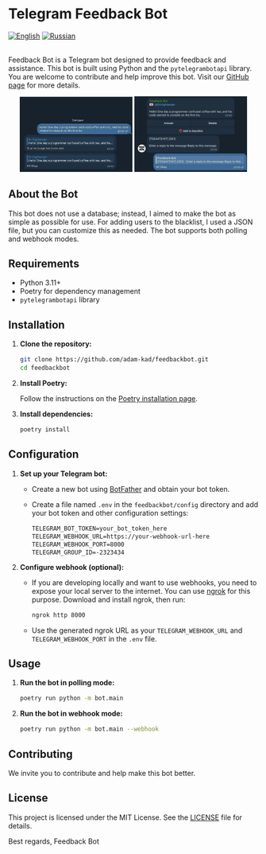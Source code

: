 # Telegram Feedback Bot

<div align="left">
    <a href="README.md"><img src="https://img.shields.io/badge/English-README.md-brightgreen" alt="English"></a>
    <a href="README_RU.md"><img src="https://img.shields.io/badge/Russian-README.ru.md-red" alt="Russian"></a>
</div><br>

Feedback Bot is a Telegram bot designed to provide feedback and assistance. This bot is built using Python and the `pytelegrambotapi` library. You are welcome to contribute and help improve this bot. Visit our [GitHub page](https://github.com/adam-kad/feedbackbot) for more details.

<div align="center">
    <img src="./images/user_chat_image.jpg" alt="User Chat Screenshot" width="45%" />
    <img src="./images/admin_chat_image.jpg" alt="Admin Chat Screenshot" width="45%" />
</div>


## About the Bot
This bot does not use a database; instead, I aimed to make the bot as simple as possible for use. For adding users to the blacklist, I used a JSON file, but you can customize this as needed. The bot supports both polling and webhook modes.

## Requirements
- Python 3.11+
- Poetry for dependency management
- `pytelegrambotapi` library

## Installation

1. **Clone the repository:**

    ```sh
    git clone https://github.com/adam-kad/feedbackbot.git
    cd feedbackbot
    ```

2. **Install Poetry:**

    Follow the instructions on the [Poetry installation page](https://python-poetry.org/docs/#installation).

3. **Install dependencies:**

    ```sh
    poetry install
    ```

## Configuration

1. **Set up your Telegram bot:**

    - Create a new bot using [BotFather](https://core.telegram.org/bots#botfather) and obtain your bot token.
    - Create a file named `.env` in the `feedbackbot/config` directory and add your bot token and other configuration settings:

        ```env
        TELEGRAM_BOT_TOKEN=your_bot_token_here
        TELEGRAM_WEBHOOK_URL=https://your-webhook-url-here
        TELEGRAM_WEBHOOK_PORT=8000
        TELEGRAM_GROUP_ID=-2323434
        ```

2. **Configure webhook (optional):**

    - If you are developing locally and want to use webhooks, you need to expose your local server to the internet. You can use [ngrok](https://ngrok.com/) for this purpose. Download and install ngrok, then run:

      ```sh
      ngrok http 8000
      ```

    - Use the generated ngrok URL as your `TELEGRAM_WEBHOOK_URL` and `TELEGRAM_WEBHOOK_PORT` in the `.env` file.

## Usage

1. **Run the bot in polling mode:**

    ```sh
    poetry run python -m bot.main
    ```

2. **Run the bot in webhook mode:**

    ```sh
    poetry run python -m bot.main --webhook
    ```

## Contributing

We invite you to contribute and help make this bot better.

## License

This project is licensed under the MIT License. See the [LICENSE](LICENSE) file for details.

Best regards, Feedback Bot
